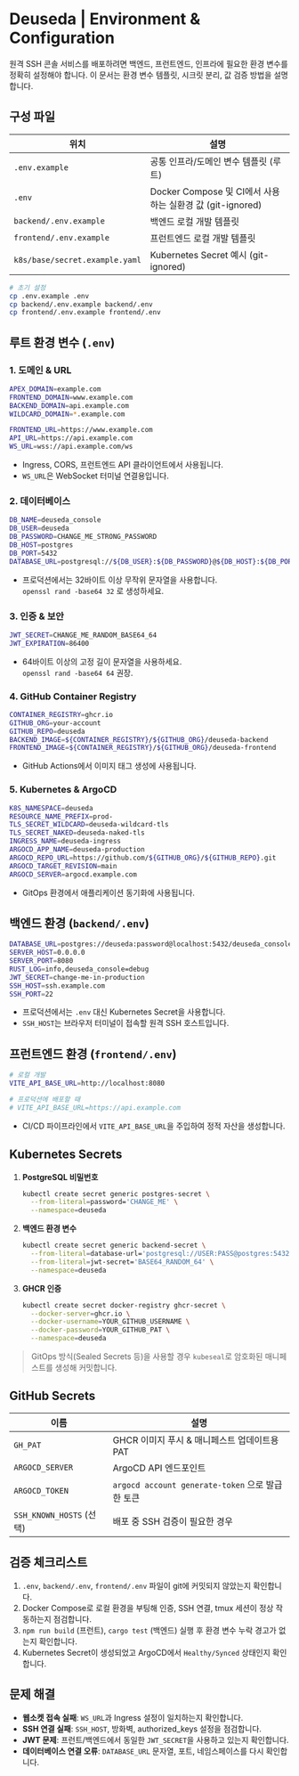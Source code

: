 # Deuseda | Environment & Configuration

원격 SSH 콘솔 서비스를 배포하려면 백엔드, 프런트엔드, 인프라에 필요한 환경 변수를 정확히 설정해야 합니다. 이 문서는 환경 변수 템플릿, 시크릿 분리, 값 검증 방법을 설명합니다.

## 구성 파일

| 위치 | 설명 |
| ---- | ---- |
| `.env.example` | 공통 인프라/도메인 변수 템플릿 (루트) |
| `.env` | Docker Compose 및 CI에서 사용하는 실환경 값 (git-ignored) |
| `backend/.env.example` | 백엔드 로컬 개발 템플릿 |
| `frontend/.env.example` | 프런트엔드 로컬 개발 템플릿 |
| `k8s/base/secret.example.yaml` | Kubernetes Secret 예시 (git-ignored) |

```bash
# 초기 설정
cp .env.example .env
cp backend/.env.example backend/.env
cp frontend/.env.example frontend/.env
```

## 루트 환경 변수 (`.env`)

### 1. 도메인 & URL
```bash
APEX_DOMAIN=example.com
FRONTEND_DOMAIN=www.example.com
BACKEND_DOMAIN=api.example.com
WILDCARD_DOMAIN=*.example.com

FRONTEND_URL=https://www.example.com
API_URL=https://api.example.com
WS_URL=wss://api.example.com/ws
```
- Ingress, CORS, 프런트엔드 API 클라이언트에서 사용됩니다.
- `WS_URL`은 WebSocket 터미널 연결용입니다.

### 2. 데이터베이스
```bash
DB_NAME=deuseda_console
DB_USER=deuseda
DB_PASSWORD=CHANGE_ME_STRONG_PASSWORD
DB_HOST=postgres
DB_PORT=5432
DATABASE_URL=postgresql://${DB_USER}:${DB_PASSWORD}@${DB_HOST}:${DB_PORT}/${DB_NAME}
```
- 프로덕션에서는 32바이트 이상 무작위 문자열을 사용합니다.  
  `openssl rand -base64 32` 로 생성하세요.

### 3. 인증 & 보안
```bash
JWT_SECRET=CHANGE_ME_RANDOM_BASE64_64
JWT_EXPIRATION=86400
```
- 64바이트 이상의 고정 길이 문자열을 사용하세요.  
  `openssl rand -base64 64` 권장.

### 4. GitHub Container Registry
```bash
CONTAINER_REGISTRY=ghcr.io
GITHUB_ORG=your-account
GITHUB_REPO=deuseda
BACKEND_IMAGE=${CONTAINER_REGISTRY}/${GITHUB_ORG}/deuseda-backend
FRONTEND_IMAGE=${CONTAINER_REGISTRY}/${GITHUB_ORG}/deuseda-frontend
```
- GitHub Actions에서 이미지 태그 생성에 사용됩니다.

### 5. Kubernetes & ArgoCD
```bash
K8S_NAMESPACE=deuseda
RESOURCE_NAME_PREFIX=prod-
TLS_SECRET_WILDCARD=deuseda-wildcard-tls
TLS_SECRET_NAKED=deuseda-naked-tls
INGRESS_NAME=deuseda-ingress
ARGOCD_APP_NAME=deuseda-production
ARGOCD_REPO_URL=https://github.com/${GITHUB_ORG}/${GITHUB_REPO}.git
ARGOCD_TARGET_REVISION=main
ARGOCD_SERVER=argocd.example.com
```
- GitOps 환경에서 애플리케이션 동기화에 사용됩니다.

## 백엔드 환경 (`backend/.env`)

```bash
DATABASE_URL=postgres://deuseda:password@localhost:5432/deuseda_console
SERVER_HOST=0.0.0.0
SERVER_PORT=8080
RUST_LOG=info,deuseda_console=debug
JWT_SECRET=change-me-in-production
SSH_HOST=ssh.example.com
SSH_PORT=22
```
- 프로덕션에서는 `.env` 대신 Kubernetes Secret을 사용합니다.
- `SSH_HOST`는 브라우저 터미널이 접속할 원격 SSH 호스트입니다.

## 프런트엔드 환경 (`frontend/.env`)

```bash
# 로컬 개발
VITE_API_BASE_URL=http://localhost:8080

# 프로덕션에 배포할 때
# VITE_API_BASE_URL=https://api.example.com
```
- CI/CD 파이프라인에서 `VITE_API_BASE_URL`을 주입하여 정적 자산을 생성합니다.

## Kubernetes Secrets

1. **PostgreSQL 비밀번호**
   ```bash
   kubectl create secret generic postgres-secret \
     --from-literal=password='CHANGE_ME' \
     --namespace=deuseda
   ```
2. **백엔드 환경 변수**
   ```bash
   kubectl create secret generic backend-secret \
     --from-literal=database-url='postgresql://USER:PASS@postgres:5432/deuseda_console' \
     --from-literal=jwt-secret='BASE64_RANDOM_64' \
     --namespace=deuseda
   ```
3. **GHCR 인증**
   ```bash
   kubectl create secret docker-registry ghcr-secret \
     --docker-server=ghcr.io \
     --docker-username=YOUR_GITHUB_USERNAME \
     --docker-password=YOUR_GITHUB_PAT \
     --namespace=deuseda
   ```

> GitOps 방식(Sealed Secrets 등)을 사용할 경우 `kubeseal`로 암호화된 매니페스트를 생성해 커밋합니다.

## GitHub Secrets

| 이름 | 설명 |
| ---- | ---- |
| `GH_PAT` | GHCR 이미지 푸시 & 매니페스트 업데이트용 PAT |
| `ARGOCD_SERVER` | ArgoCD API 엔드포인트 |
| `ARGOCD_TOKEN` | `argocd account generate-token` 으로 발급한 토큰 |
| `SSH_KNOWN_HOSTS` (선택) | 배포 중 SSH 검증이 필요한 경우 |

## 검증 체크리스트

1. `.env`, `backend/.env`, `frontend/.env` 파일이 git에 커밋되지 않았는지 확인합니다.
2. Docker Compose로 로컬 환경을 부팅해 인증, SSH 연결, tmux 세션이 정상 작동하는지 점검합니다.
3. `npm run build` (프런트), `cargo test` (백엔드) 실행 후 환경 변수 누락 경고가 없는지 확인합니다.
4. Kubernetes Secret이 생성되었고 ArgoCD에서 `Healthy/Synced` 상태인지 확인합니다.

## 문제 해결

- **웹소켓 접속 실패**: `WS_URL`과 Ingress 설정이 일치하는지 확인합니다.
- **SSH 연결 실패**: `SSH_HOST`, 방화벽, authorized_keys 설정을 점검합니다.
- **JWT 문제**: 프런트/백엔드에서 동일한 `JWT_SECRET`을 사용하고 있는지 확인합니다.
- **데이터베이스 연결 오류**: `DATABASE_URL` 문자열, 포트, 네임스페이스를 다시 확인합니다.

